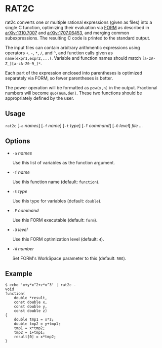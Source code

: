 # RAT2C

rat2c converts one or multiple rational expressions (given as
files) into a single C function, optimizing their evaluation
via [FORM] as described in [arXiv:1310.7007] and [arXiv:1707.06453],
and merging common subexpressions. The resulting C code is
printed to the standard output.

The input files can contain arbitrary arithmentic expressions
using operators `+`, `-`, `*`, `/`, and `^`, and function
calls given as `name(expr1,expr2,...)`. Variable and function
names should match `[a-zA-Z_][a-zA-Z0-9_]*`.

Each part of the expression enclosed into parentheses is
optimized separately via FORM, so fewer parentheses is
better.

The power operation will be formatted as `pow(x,n)` in the
output. Fractional numbers will become `quo(num,den)`. These
two functions should be appropriately defined by the user.

[FORM]: https://www.nikhef.nl/~form/maindir/maindir.html
[arXiv:1310.7007]: https://arxiv.org/abs/1310.7007
[arXiv:1707.06453]: https://arxiv.org/abs/1707.06453

## Usage

`rat2c` [`-a` *names*] [`-f` *name*] [`-t` *type*] [`-F` *command*] [`-O` *level*] *file* *...*

## Options

* `-a` *names*

    Use this list of variables as the function argument.

* `-f` *name*

    Use this function name (default: `function`).

* `-t` *type*

    Use this type for variables (default: `double`).

* `-F` *command*

    Use this FORM executable (default: `form`).

* `-O` *level*

    Use this FORM optimization level (default: `4`).

* `-W` *number*

    Set FORM's WorkSpace parameter to this (default: `50G`).

## Example

    $ echo 'x+y*x^2+z*x^3' | rat2c -
    void
    function(
        double *result,
        const double x,
        const double y,
        const double z)
    {
        double tmp1 = x*z;
        double tmp2 = y+tmp1;
        tmp1 = x*tmp2;
        tmp2 = 1+tmp1;
        result[0] = x*tmp2;
    }

